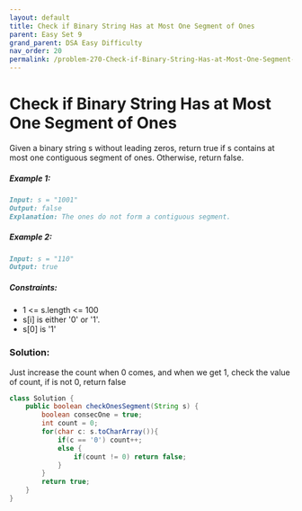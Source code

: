 ```yaml
---
layout: default
title: Check if Binary String Has at Most One Segment of Ones
parent: Easy Set 9
grand_parent: DSA Easy Difficulty
nav_order: 20
permalink: /problem-270-Check-if-Binary-String-Has-at-Most-One-Segment-of-Ones/
---
```

# Check if Binary String Has at Most One Segment of Ones
Given a binary string s without leading zeros, return true if s contains at most one contiguous segment of ones. Otherwise, return false.

##### Example 1:
```markdown
Input: s = "1001"
Output: false
Explanation: The ones do not form a contiguous segment.
```
##### Example 2:
```markdown
Input: s = "110"
Output: true
```
##### Constraints:
* 1 <= s.length <= 100
* s[i] is either '0' or '1'.
* s[0] is '1'

### Solution:
Just increase the count when 0 comes, and when we get 1, check the value of count, if is not 0, return false

```java
class Solution {
    public boolean checkOnesSegment(String s) {
        boolean consecOne = true;
        int count = 0;
        for(char c: s.toCharArray()){
            if(c == '0') count++;
            else {
                if(count != 0) return false;
            }
        }
        return true;
    }
}
```
